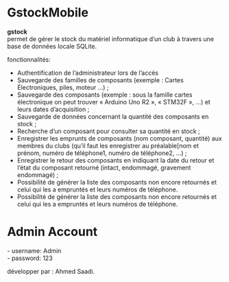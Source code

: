 # GstockMobile
<b>gstock</b> </br>  permet de gérer le stock du matériel
informatique d’un club à travers une base de données locale SQLite.

fonctionnalités:
- Authentification de l’administrateur lors de l’accès
- Sauvegarde des familles de composants (exemple : Cartes Électroniques, piles, moteur  ...) ;
- Sauvegarde des composants (exemple : sous la famille cartes électronique on peut trouver
« Arduino Uno R2 », « STM32F », ...) et leurs dates d’acquisition ;
- Sauvegarde de données concernant la quantité des composants en stock ;
- Recherche d’un composant pour consulter sa quantité en stock ;
- Enregistrer les emprunts de composants (nom composant, quantité) aux membres du clubs
(qu’il faut les enregistrer au préalable[nom et prénom, numéro de téléphone1, numéro de téléphone2, ...) ;
- Enregistrer le retour des composants en indiquant la date du retour et l’état du composant retourné (intact, endommagé, gravement endommagé) ;
- Possibilité de générer la liste des composants non encore retournés et celui qui les a empruntés et leurs numéros de téléphone.
- Possibilité de générer la liste des composants non encore retournés et celui qui les a empruntés et leurs numéros de téléphone.

<h1>Admin Account </h1>
- username: Admin </br>
- password: 123


développer par : Ahmed Saadi.
